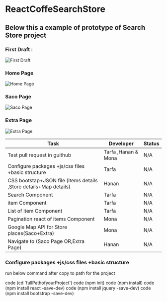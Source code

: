 # ReactCoffeSearchStore

## Below this a example of prototype  of Search Store project
### First Draft :
![First Draft](https://preview.ibb.co/hxefRG/IMG_4171.jpg)
### Home Page
![Home Page](https://preview.ibb.co/c3Qj3w/HomePage.png)
### Saco Page
![Saco Page](https://preview.ibb.co/frmP3w/Page3_Saco.png)
### Extra Page
![Extra Page](https://preview.ibb.co/kBzNqb/Page_Extra.png)



| Task                                                              	| Developer           	| Status 	|
|-------------------------------------------------------------------	|---------------------	|--------	|
| Test pull request in guithub                                      	| Tarfa ,Hanan & Mona 	| N/A    	|
| Configure packages +js/css files +basic structure                 	| Tarfa               	| N/A    	|
| CSS bootstap+JSON file (items details ,Store details+Map details) 	| Hanan               	| N/A    	|
| Search Component                                                  	| Tarfa               	| N/A    	|
| item Component                                                    	| Tarfa               	| N/A    	|
| List of item Component                                            	| Tarfa               	| N/A    	|
| Pagination react of items Component                               	| Mona                	| N/A    	|
| Google Map API for Store places(Saco+Extra)                       	| Mona                	| N/A    	|
| Navigate to (Saco Page OR,Extra Page)                             	| Hanan               	| N/A    	|


### Configure packages +js/css files +basic structure
run below command after copy to path for the project

code (cd 'fullPathofyourProject')
code (npm init)
code (npm install)
code (npm install react -save-dev)
code (npm install jquery -save-dev)
code (npm install bootstrap -save-dev)
